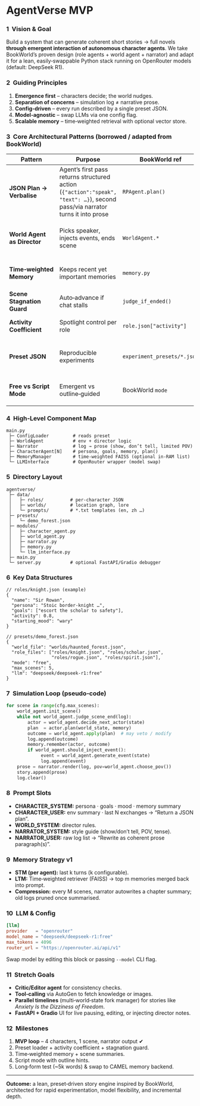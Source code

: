 # AgentVerse MVP

### 1  Vision & Goal

Build a system that can generate coherent short stories → full novels **through emergent interaction of autonomous character agents**.
We take BookWorld’s proven design (role agents + world agent + narrator) and adapt it for a lean, easily‑swappable Python stack running on OpenRouter models (default: DeepSeek R1).

### 2  Guiding Principles

1. **Emergence first** – characters decide; the world nudges.
2. **Separation of concerns** – simulation log ≠ narrative prose.
3. **Config‑driven** – every run described by a single preset JSON.
4. **Model‑agnostic** – swap LLMs via one config flag.
5. **Scalable memory** – time‑weighted retrieval with optional vector store.

### 3  Core Architectural Patterns (borrowed / adapted from BookWorld)

| Pattern                     | Purpose                                                                                                                      | BookWorld ref               | Adaptation                                                                           |
| --------------------------- | ---------------------------------------------------------------------------------------------------------------------------- | --------------------------- | ------------------------------------------------------------------------------------ |
| **JSON Plan → Verbalise**   | Agent’s first pass returns structured action (`{"action":"speak", "text": …}`), second pass/via narrator turns it into prose | `RPAgent.plan()`            | `CharacterAgent.plan()` returns JSON; narrator/world chooses what to verbalise.      |
| **World Agent as Director** | Picks speaker, injects events, ends scene                                                                                    | `WorldAgent.*`              | `WorldAgent` keeps `decide_next_actor`, `generate_event`, `judge_scene_end` prompts. |
| **Time‑weighted Memory**    | Keeps recent yet important memories                                                                                          | `memory.py`                 | `MemoryManager` with decay weight w = 𝛼 · (age)⁻¹  (configurable).                  |
| **Scene Stagnation Guard**  | Auto‑advance if chat stalls                                                                                                  | `judge_if_ended()`          | Hard stop if ≤ Δtokens change in N turns, else force event.                          |
| **Activity Coefficient**    | Spotlight control per role                                                                                                   | `role.json["activity"]`     | `activity` weights roulette selection of next actor.                                 |
| **Preset JSON**             | Reproducible experiments                                                                                                     | `experiment_presets/*.json` | `presets/` holds world/roles/script; CLI: `python main.py --preset mystery_forest`.  |
| **Free vs Script Mode**     | Emergent vs outline‑guided                                                                                                   | BookWorld `mode`            | `mode="free" / "script"`; script beats fed to world agent as hints.                  |

### 4  High‑Level Component Map

```
main.py
 ├─ ConfigLoader         # reads preset
 ├─ WorldAgent           # env + director logic
 ├─ Narrator             # log → prose (show, don’t tell, limited POV)
 ├─ CharacterAgent[N]    # persona, goals, memory, plan()
 ├─ MemoryManager        # time‑weighted FAISS (optional in‑RAM list)
 └─ LLMInterface         # OpenRouter wrapper (model swap)
```

### 5  Directory Layout

```
agentverse/
 ├─ data/
 │   ├─ roles/          # per‑character JSON
 │   ├─ worlds/         # location graph, lore
 │   └─ prompts/        # *.txt templates (en, zh …)
 ├─ presets/
 │   └─ demo_forest.json
 ├─ modules/
 │   ├─ character_agent.py
 │   ├─ world_agent.py
 │   ├─ narrator.py
 │   ├─ memory.py
 │   └─ llm_interface.py
 ├─ main.py
 └─ server.py           # optional FastAPI/Gradio debugger
```

### 6  Key Data Structures

```jsonc
// roles/knight.json (example)
{
  "name": "Sir Rowan",
  "persona": "Stoic border‑knight …",
  "goals": ["escort the scholar to safety"],
  "activity": 0.8,
  "starting_mood": "wary"
}

// presets/demo_forest.json
{
  "world_file": "worlds/haunted_forest.json",
  "role_files": ["roles/knight.json", "roles/scholar.json",
                 "roles/rogue.json", "roles/spirit.json"],
  "mode": "free",
  "max_scenes": 5,
  "llm": "deepseek/deepseek-r1:free"
}
```

### 7  Simulation Loop (pseudo‑code)

```python
for scene in range(cfg.max_scenes):
    world_agent.init_scene()
    while not world_agent.judge_scene_end(log):
        actor = world_agent.decide_next_actor(state)
        plan  = actor.plan(world_state, memory)
        outcome = world_agent.apply(plan)  # may veto / modify
        log.append(outcome)
        memory.remember(actor, outcome)
        if world_agent.should_inject_event():
             event = world_agent.generate_event(state)
             log.append(event)
    prose = narrator.render(log, pov=world_agent.choose_pov())
    story.append(prose)
    log.clear()
```

### 8  Prompt Slots

* **CHARACTER\_SYSTEM:** persona · goals · mood · memory summary
* **CHARACTER\_USER:** env summary · last N exchanges → “Return a JSON plan”.
* **WORLD\_SYSTEM:** director rules.
* **NARRATOR\_SYSTEM:** style guide (show/don’t tell, POV, tense).
* **NARRATOR\_USER:** raw log list → “Rewrite as coherent prose paragraph(s)”.

### 9  Memory Strategy v1

* **STM (per agent):** last k turns (k configurable).
* **LTM:** Time‑weighted retriever (FAISS) → top m memories merged back into prompt.
* **Compression:** every M scenes, narrator autowrites a chapter summary; old logs pruned once summarised.

### 10  LLM & Config

```toml
[llm]
provider   = "openrouter"
model_name = "deepseek/deepseek-r1:free"
max_tokens = 4096
router_url = "https://openrouter.ai/api/v1"
```

Swap model by editing this block or passing `--model` CLI flag.

### 11  Stretch Goals

* **Critic/Editor agent** for consistency checks.
* **Tool‑calling** via AutoGen to fetch knowledge or images.
* **Parallel timelines** (multi‑world‑state fork manager) for stories like *Anxiety Is the Dizziness of Freedom*.
* **FastAPI + Gradio** UI for live pausing, editing, or injecting director notes.

### 12  Milestones

1. **MVP loop** – 4 characters, 1 scene, narrator output ✔
2. Preset loader + activity coefficient + stagnation guard.
3. Time‑weighted memory + scene summaries.
4. Script mode with outline hints.
5. Long‑form test (\~5k words) & swap to CAMEL memory backend.

---

**Outcome:** a lean, preset‑driven story engine inspired by BookWorld, architected for rapid experimentation, model flexibility, and incremental depth.
